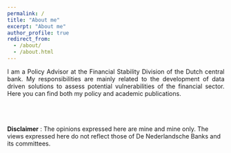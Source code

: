```yaml
---
permalink: /
title: "About me"
excerpt: "About me"
author_profile: true
redirect_from: 
  - /about/
  - /about.html
---
```


<div style="text-align: justify">  I am a Policy Advisor at the Financial Stability Division of the Dutch central bank. My responsibilities are mainly related to the development of data driven solutions to assess potential vulnerabilities of the financial sector. Here you can find both my policy and academic publications. </div>

\
\
\
__Disclaimer__ : The opinions expressed here are mine and mine only. The views expressed here do not reflect those of De Nederlandsche Banks and its committees.
